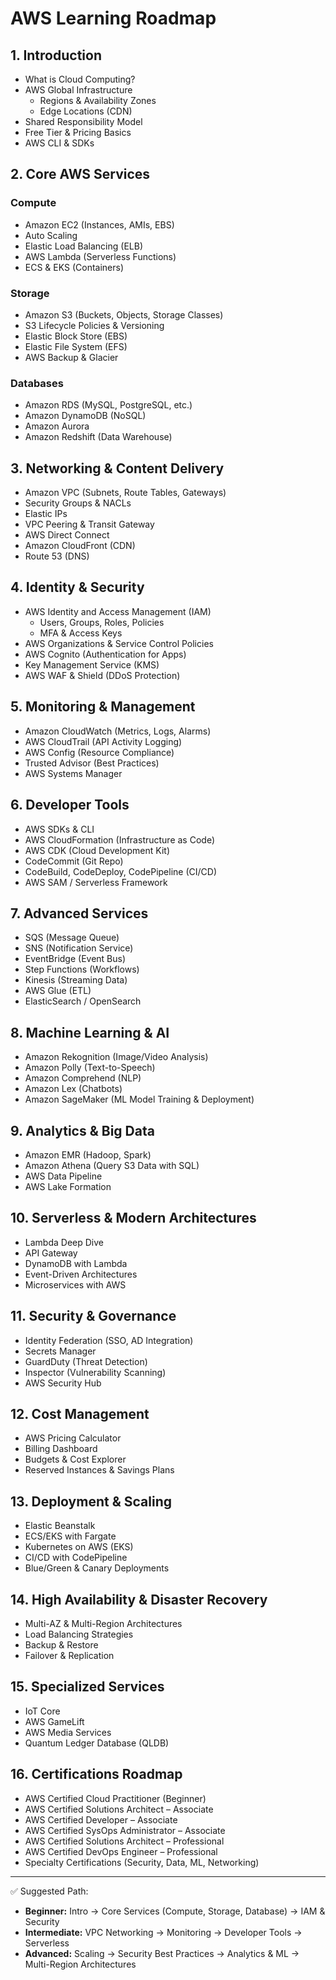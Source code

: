 # AWS Learning Roadmap

## 1. Introduction
- What is Cloud Computing?
- AWS Global Infrastructure
  - Regions & Availability Zones
  - Edge Locations (CDN)
- Shared Responsibility Model
- Free Tier & Pricing Basics
- AWS CLI & SDKs

## 2. Core AWS Services
### Compute
- Amazon EC2 (Instances, AMIs, EBS)
- Auto Scaling
- Elastic Load Balancing (ELB)
- AWS Lambda (Serverless Functions)
- ECS & EKS (Containers)

### Storage
- Amazon S3 (Buckets, Objects, Storage Classes)
- S3 Lifecycle Policies & Versioning
- Elastic Block Store (EBS)
- Elastic File System (EFS)
- AWS Backup & Glacier

### Databases
- Amazon RDS (MySQL, PostgreSQL, etc.)
- Amazon DynamoDB (NoSQL)
- Amazon Aurora
- Amazon Redshift (Data Warehouse)

## 3. Networking & Content Delivery
- Amazon VPC (Subnets, Route Tables, Gateways)
- Security Groups & NACLs
- Elastic IPs
- VPC Peering & Transit Gateway
- AWS Direct Connect
- Amazon CloudFront (CDN)
- Route 53 (DNS)

## 4. Identity & Security
- AWS Identity and Access Management (IAM)
  - Users, Groups, Roles, Policies
  - MFA & Access Keys
- AWS Organizations & Service Control Policies
- AWS Cognito (Authentication for Apps)
- Key Management Service (KMS)
- AWS WAF & Shield (DDoS Protection)

## 5. Monitoring & Management
- Amazon CloudWatch (Metrics, Logs, Alarms)
- AWS CloudTrail (API Activity Logging)
- AWS Config (Resource Compliance)
- Trusted Advisor (Best Practices)
- AWS Systems Manager

## 6. Developer Tools
- AWS SDKs & CLI
- AWS CloudFormation (Infrastructure as Code)
- AWS CDK (Cloud Development Kit)
- CodeCommit (Git Repo)
- CodeBuild, CodeDeploy, CodePipeline (CI/CD)
- AWS SAM / Serverless Framework

## 7. Advanced Services
- SQS (Message Queue)
- SNS (Notification Service)
- EventBridge (Event Bus)
- Step Functions (Workflows)
- Kinesis (Streaming Data)
- AWS Glue (ETL)
- ElasticSearch / OpenSearch

## 8. Machine Learning & AI
- Amazon Rekognition (Image/Video Analysis)
- Amazon Polly (Text-to-Speech)
- Amazon Comprehend (NLP)
- Amazon Lex (Chatbots)
- Amazon SageMaker (ML Model Training & Deployment)

## 9. Analytics & Big Data
- Amazon EMR (Hadoop, Spark)
- Amazon Athena (Query S3 Data with SQL)
- AWS Data Pipeline
- AWS Lake Formation

## 10. Serverless & Modern Architectures
- Lambda Deep Dive
- API Gateway
- DynamoDB with Lambda
- Event-Driven Architectures
- Microservices with AWS

## 11. Security & Governance
- Identity Federation (SSO, AD Integration)
- Secrets Manager
- GuardDuty (Threat Detection)
- Inspector (Vulnerability Scanning)
- AWS Security Hub

## 12. Cost Management
- AWS Pricing Calculator
- Billing Dashboard
- Budgets & Cost Explorer
- Reserved Instances & Savings Plans

## 13. Deployment & Scaling
- Elastic Beanstalk
- ECS/EKS with Fargate
- Kubernetes on AWS (EKS)
- CI/CD with CodePipeline
- Blue/Green & Canary Deployments

## 14. High Availability & Disaster Recovery
- Multi-AZ & Multi-Region Architectures
- Load Balancing Strategies
- Backup & Restore
- Failover & Replication

## 15. Specialized Services
- IoT Core
- AWS GameLift
- AWS Media Services
- Quantum Ledger Database (QLDB)

## 16. Certifications Roadmap
- AWS Certified Cloud Practitioner (Beginner)
- AWS Certified Solutions Architect – Associate
- AWS Certified Developer – Associate
- AWS Certified SysOps Administrator – Associate
- AWS Certified Solutions Architect – Professional
- AWS Certified DevOps Engineer – Professional
- Specialty Certifications (Security, Data, ML, Networking)

---
✅ Suggested Path:
- **Beginner:** Intro → Core Services (Compute, Storage, Database) → IAM & Security  
- **Intermediate:** VPC Networking → Monitoring → Developer Tools → Serverless  
- **Advanced:** Scaling → Security Best Practices → Analytics & ML → Multi-Region Architectures  
